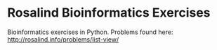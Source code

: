 # Rosalind Bioinformatics Exercises

Bioinformatics exercises in Python. Problems found here: http://rosalind.info/problems/list-view/
